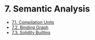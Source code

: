 # 7. Semantic Analysis

- [7.1. Compilation Units](./01-compilation-units/index.md)
- [7.2. Binding Graph](./02-binding-graph/index.md)
- [7.3. Solidity Builtins](./03-solidity-builtins/index.md)
